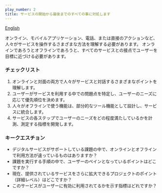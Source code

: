 ```yaml
---
play_number: 2
title: サービスの開始から最後までのすべての事に対処します
---
```


[English]({{site.baseurl}}/#play2)

オンライン、モバイルアプリケーション、電話、または直接のアクションなど、人々がサービスを操作するさまざまな方法を理解する必要があります。 オンラインであろうとオフラインであろうと、すべてのサービスとの接点でユーザーを目標に近づける必要があります。

### チェックリスト

1. オンラインと対面の両方で人々がサービスと対話するさまざまなポイントを理解します。
2. ユーザーがサービスを利用する中での問題点を特定し、ユーザーのニーズに応じて優先順位を決めます。
3. 人々がオフラインで使う機能は、部分的なツール機能として設計し、サービスに統合します。
4. サービスの各ステップでユーザーのニーズをどの程度満たしているかを計測、測定する指標を開発します。

### キークエスチョン

- デジタルサービスがサポートしている課題の中で、オンラインとオフラインで利用方法が違っているものはありますか？
- 課題を実行する手順の中で、ユーザーのペインとなっているポイントはどこですか？
- 現在、提供されているサービスをさらに拡大できるプロジェクトのポイント（詳細レベル）はどこですか？
- このサービスがユーザーに有効に利用されてるかを示す指標はどれですか？

